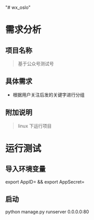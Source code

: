 "# wx_oslo" 
# 需求分析
## 项目名称
> 基于公众号测试号

## 具体需求
- 根据用户关注后发的关键字进行分组

## 附加说明
> linux 下运行项目

# 运行测试
## 导入环境变量
export AppID= && export AppSecret=
## 启动
python manage.py runserver 0.0.0.0:80